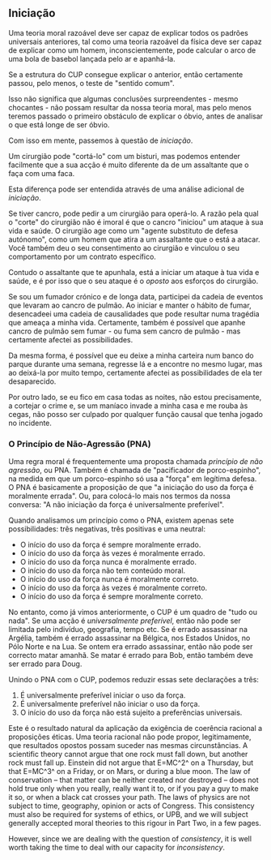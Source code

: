 ## Iniciação

Uma teoria moral razoável deve ser capaz de explicar todos os padrões universais anteriores, tal como uma teoria razoável da física deve ser capaz de explicar como um homem, inconscientemente, pode calcular o arco de uma bola de basebol lançada pelo ar e apanhá-la.

Se a estrutura do CUP consegue explicar o anterior, então certamente passou, pelo menos, o teste de "sentido comum".

Isso não significa que algumas conclusões surpreendentes - mesmo chocantes - não possam resultar da nossa teoria moral, mas pelo menos teremos passado o primeiro obstáculo de explicar o óbvio, antes de analisar o que está longe de ser óbvio.

Com isso em mente, passemos à questão de *iniciação*.

Um cirurgião pode "cortá-lo" com um bisturi, mas podemos entender facilmente que a sua acção é muito diferente da de um assaltante que o faça com uma faca.

Esta diferença pode ser entendida através de uma análise adicional de *iniciação*.

Se tiver cancro, pode pedir a um cirurgião para operá-lo. A razão pela qual o "corte" do cirurgião não é imoral é que o cancro "iniciou" um ataque à sua vida e saúde. O cirurgião age como um "agente substituto de defesa autónomo", como um homem que atira a um assaltante que o está a atacar. Você também deu o seu consentimento ao cirurgião e vinculou o seu comportamento por um contrato específico.

Contudo o assaltante que te apunhala, está a iniciar um ataque à tua vida e saúde, e é por isso que o seu ataque é o *oposto* aos esforços do cirurgião.

Se sou um fumador crónico e de longa data, participei da cadeia de eventos que levaram ao cancro de pulmão. Ao iniciar e manter o hábito de fumar, desencadeei uma cadeia de causalidades que pode resultar numa tragédia que ameaça a minha vida. Certamente, também é possível que apanhe cancro de pulmão sem fumar - ou fuma sem cancro de pulmão - mas certamente afectei as possibilidades.

Da mesma forma, é possível que eu deixe a minha carteira num banco do parque durante uma semana, regresse lá e a encontre no mesmo lugar, mas ao deixá-la por muito tempo, certamente afectei as possibilidades de ela ter desaparecido.

Por outro lado, se eu fico em casa todas as noites, não estou precisamente, a cortejar o crime e, se um maníaco invade a minha casa e me rouba às cegas, não posso ser culpado por qualquer função causal que tenha jogado no incidente.

### O Princípio de Não-Agressão (PNA)

Uma regra moral é frequentemente uma proposta chamada *princípio de não agressão*, ou PNA. Também é chamada de "pacificador de porco-espinho", na medida em que um porco-espinho só usa a "força" em legítima defesa. O PNA é basicamente a proposição de que "a iniciação do uso da força é moralmente errada". Ou, para colocá-lo mais nos termos da nossa conversa: "A não iniciação da força é universalmente preferível".

Quando analisamos um princípio como o PNA, existem apenas sete possibilidades: três negativas, três positivas e uma neutral:

- O início do uso da força é sempre moralmente errado.
- O início do uso da força às vezes é moralmente errado.
- O início do uso da força nunca é moralmente errado.
- O início do uso da força não tem conteúdo moral.
- O início do uso da força nunca é moralmente correto.
- O início do uso da força às vezes é moralmente correto.
- O início do uso da força é sempre moralmente correto.

No entanto, como já vimos anteriormente, o CUP é um quadro de "tudo ou nada". Se uma acção é *universalmente preferível*, então não pode ser limitada pelo indivíduo, geografia, tempo etc. Se é errado assassinar na Argélia, também é errado assassinar na Bélgica, nos Estados Unidos, no Pólo Norte e na Lua. Se ontem era errado assassinar, então não pode ser correcto matar amanhã. Se matar é errado para Bob, então também deve ser errado para Doug.

Unindo o PNA com o CUP, podemos reduzir essas sete declarações a três:

1. É universalmente preferível iniciar o uso da força.
2. É universalmente preferível não iniciar o uso da força.
3. O início do uso da força não está sujeito a preferências universais.

Este é o resultado natural da aplicação da exigência de coerência racional a proposições éticas. Uma teoria racional não pode propor, legitimamente, que resultados opostos possam suceder nas mesmas circunstâncias. A scientific theory cannot argue that one rock must fall down, but another rock must fall up. Einstein did not argue that E=MC^2^ on a Thursday, but that E=MC^3^ on a Friday, or on Mars, or during a blue moon. The law of conservation – that matter can be neither created nor destroyed – does not hold true only when you really, really want it to, or if you pay a guy to make it so, or when a black cat crosses your path. The laws of physics are not subject to time, geography, opinion or acts of Congress. This consistency must also be required for systems of ethics, or UPB, and we will subject generally accepted moral theories to this rigour in Part Two, in a few pages.

However, since we are dealing with the question of *consistency*, it is well worth taking the time to deal with our capacity for *inconsistency*.